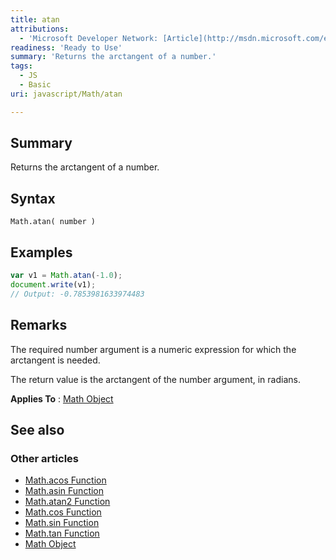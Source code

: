 ```yaml
---
title: atan
attributions:
  - 'Microsoft Developer Network: [Article](http://msdn.microsoft.com/en-us/library/ie/13bwes5d(v=vs.94).aspx)'
readiness: 'Ready to Use'
summary: 'Returns the arctangent of a number.'
tags:
  - JS
  - Basic
uri: javascript/Math/atan

---
```

## Summary

Returns the arctangent of a number.

## Syntax

    Math.atan( number )

## Examples

``` js
var v1 = Math.atan(-1.0);
document.write(v1);
// Output: -0.7853981633974483
```

## Remarks

The required number argument is a numeric expression for which the arctangent is needed.

The return value is the arctangent of the number argument, in radians.

**Applies To** : [Math Object](/javascript/Math)

## See also

### Other articles

-   [Math.acos Function](/javascript/Math/acos)
-   [Math.asin Function](/javascript/Math/asin)
-   [Math.atan2 Function](/javascript/Math/atan2)
-   [Math.cos Function](/javascript/Math/cos)
-   [Math.sin Function](/javascript/Math/sin)
-   [Math.tan Function](/javascript/Math/tan)
-   [Math Object](/javascript/Math)

